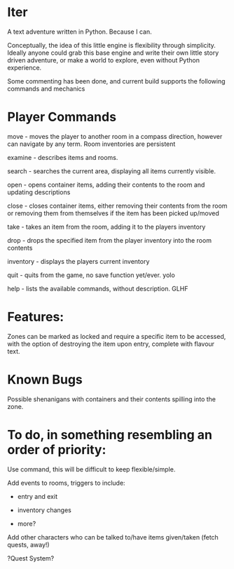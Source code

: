 # Iter
A text adventure written in Python. Because I can.

Conceptually, the idea of this little engine is flexibility through simplicity. Ideally anyone could grab this base engine and write their own little story driven adventure, or make a world to explore, even without Python experience.

Some commenting has been done, and current build supports the following commands and mechanics

# Player Commands
move - moves the player to another room in a compass direction, however can navigate by any term. Room inventories are persistent

examine - describes items and rooms.

search - searches the current area, displaying all items currently visible.

open - opens container items, adding their contents to the room and updating descriptions

close - closes container items, either removing their contents from the room or removing them from themselves if the item has been picked up/moved

take - takes an item from the room, adding it to the players inventory

drop - drops the specified item from the player inventory into the room contents

inventory - displays the players current inventory

quit - quits from the game, no save function yet/ever. yolo

help - lists the available commands, without description. GLHF

# Features:
Zones can be marked as locked and require a specific item to be accessed, with the option of destroying the item upon entry, complete with flavour text.

# Known Bugs

Possible shenanigans with containers and their contents spilling into the zone.

# To do, in something resembling an order of priority:
Use command, this will be difficult to keep flexible/simple.

Add events to rooms, triggers to include:

- entry and exit
  
- inventory changes
  
- more?
  
Add other characters who can be talked to/have items given/taken (fetch quests, away!)

?Quest System?
